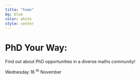 ```yaml
---
title: "home"
bg: blue
color: white
style: center
---
```




<span class="fa-stack subtlecircle" style="font-size:100px; background:rgba(236,153,75,0.3)">
  <i class="fa fa-circle fa-stack-2x text-white"></i>
  <i class="fa fa-book fa-stack-1x text-orange"></i>
</span>

# PhD Your Way:
<!--{: .text-green}-->

Find out about PhD opportunities in a diverse maths community!

Wednesday 16 <sup>th</sup> November


